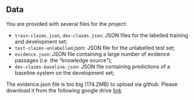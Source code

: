 ## Data

You are provided with several files for the project:

- `train-claims.json`, `dev-claims.json`: JSON files for the labelled training and development set;
- `test-claims-unlabelled`.json: JSON file for the unlabelled test set;
- `evidence.json`: JSON file containing a large number of evidence passages (i.e. the “knowledge source”);
- `dev-claims-baseline.json`: JSON file containing predictions of a baseline system on the development set;

The evidence.json file is too big (174.2MB) to upload via github. Please download it from the following google drive [link](https://drive.google.com/file/d/1JlUzRufknsHzKzvrEjgw8D3n_IRpjzo6/view?usp=sharing)

